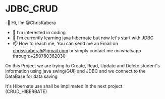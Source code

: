 # JDBC_CRUD
-👋 Hi, I’m @ChrisKabera
- 👀 I’m interested in coding 
- 🌱 I’m currently learning java hibernate but now let's start with JDBC
- 📫 How to reach me, You can send me an Email on chrisskabera5@gmail.com or simply contact me on whatsapp through:+250780362030

 On this Project  we are trying to Create, Read, Update and Delete student's information using java swing(GUI) and JDBC 
 and we connect to the DataBase for data saving
 
 It's Hibernate use shall be implimated in the next project (CRUD_HIBERBATE)
